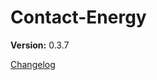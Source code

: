 # Contact-Energy

**Version:** 0.3.7


































[Changelog](CHANGELOG.md)





